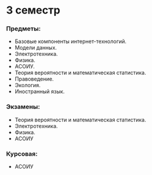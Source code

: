 # 3 семестр
### Предметы:
- Базовые компоненты интернет-технологий.
- Модели данных.
- Электротехника.
- Физика.
- АСОИУ.
- Теория вероятности и математическая статистика.
- Правоведение.
- Экология.
- Иностранный язык.

### Экзамены:
- Теория вероятности и математическая статистика.
- Электротехника.
- Физика.
- АСОИУ

### Курсовая: 
- АСОИУ
